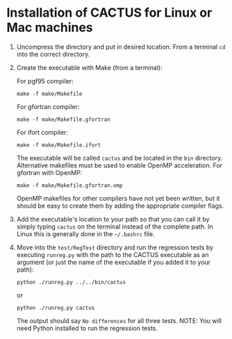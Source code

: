 Installation of CACTUS for Linux or Mac machines
================================================

1. Uncompress the directory and put in desired location. From a terminal `cd` into the correct directory.
2. Create the executable with Make (from a terminal):  

   For pgf95 compiler:  
   ```
   make -f make/Makefile
   ```  

   For gfortran compiler:  
   ```
   make -f make/Makefile.gfortran
   ```  

   For ifort compiler:  
   ```
   make -f make/Makefile.ifort
   ```  

   The executable will be called `cactus` and be located in the `bin` directory.
   Alternative makefiles must be used to enable OpenMP acceleration. For
   gfortran with OpenMP:  
   ```
   make -f make/Makefile.gfortran.omp
   ```  
   
   OpenMP makefiles for other compilers have not yet been written, but it should
   be easy to create them by adding the appropriate compiler flags.  

3. Add the executable's location to your path so that you can call it by simply
   typing `cactus` on the terminal instead of the complete path. In Linux this
   is generally done in the `~/.bashrc` file.  

4. Move into the `test/RegTest` directory and run the regression tests by
   executing `runreg.py` with the path to the CACTUS executable as an argument
   (or just the name of the executable if you added it to your path):  
   ```
   python ./runreg.py ../../bin/cactus
   ```
   or
   ```
   python ./runreg.py cactus
   ```  

   The output should say `No differences` for all three tests. NOTE: You will
   need Python installed to run the regression tests.
